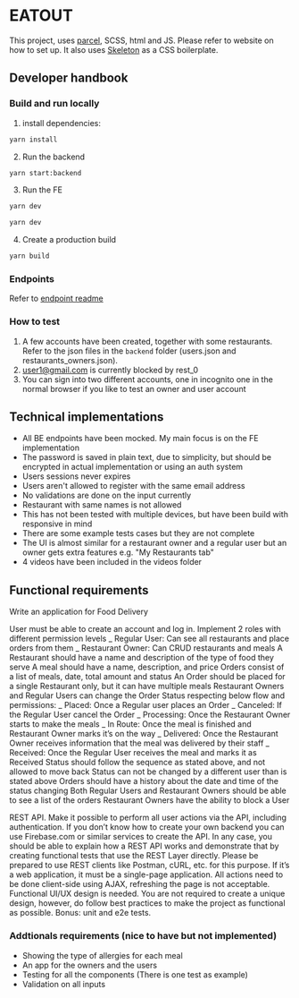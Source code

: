 # EATOUT

This project, uses [parcel](https://parceljs.org/getting_started.html), SCSS, html and JS. Please refer to website on how to set up. It also uses [Skeleton](http://getskeleton.com/) as a CSS boilerplate.

## Developer handbook

### Build and run locally

1. install dependencies:

```sh
yarn install
```

2. Run the backend

```sh
yarn start:backend
```

3. Run the FE

```sh
yarn dev
```

```sh
yarn dev
```

4. Create a production build

```sh
yarn build
```

### Endpoints

Refer to [endpoint readme](./Endpoint.md)

### How to test

1. A few accounts have been created, together with some restaurants. Refer to the json files in the `backend` folder (users.json and restaurants_owners.json).
2. user1@gmail.com is currently blocked by rest_0
3. You can sign into two different accounts, one in incognito one in the normal browser if you like to test an owner and user account

## Technical implementations

- All BE endpoints have been mocked. My main focus is on the FE implementation
- The password is saved in plain text, due to simplicity, but should be encrypted in actual implementation or using an auth system
- Users sessions never expires
- Users aren't allowed to register with the same email address
- No validations are done on the input currently
- Restaurant with same names is not allowed
- This has not been tested with multiple devices, but have been build with responsive in mind
- There are some example tests cases but they are not complete
- The UI is almost similar for a restaurant owner and a regular user but an owner gets extra features e.g. "My Restaurants tab"
- 4 videos have been included in the videos folder

## Functional requirements

Write an application for Food Delivery

User must be able to create an account and log in.
Implement 2 roles with different permission levels
_ Regular User: Can see all restaurants and place orders from them
_ Restaurant Owner: Can CRUD restaurants and meals
A Restaurant should have a name and description of the type of food they serve
A meal should have a name, description, and price
Orders consist of a list of meals, date, total amount and status
An Order should be placed for a single Restaurant only, but it can have multiple meals
Restaurant Owners and Regular Users can change the Order Status respecting below flow and permissions:
_ Placed: Once a Regular user places an Order
_ Canceled: If the Regular User cancel the Order
_ Processing: Once the Restaurant Owner starts to make the meals
_ In Route: Once the meal is finished and Restaurant Owner marks it’s on the way
_ Delivered: Once the Restaurant Owner receives information that the meal was delivered by their staff
_ Received: Once the Regular User receives the meal and marks it as Received
Status should follow the sequence as stated above, and not allowed to move back
Status can not be changed by a different user than is stated above
Orders should have a history about the date and time of the status changing
Both Regular Users and Restaurant Owners should be able to see a list of the orders
Restaurant Owners have the ability to block a User

REST API. Make it possible to perform all user actions via the API, including authentication. If you don’t know how to create your own backend you can use Firebase.com or similar services to create the API.
In any case, you should be able to explain how a REST API works and demonstrate that by creating functional tests that use the REST Layer directly. Please be prepared to use REST clients like Postman, cURL, etc. for this purpose.
If it’s a web application, it must be a single-page application. All actions need to be done client-side using AJAX, refreshing the page is not acceptable.
Functional UI/UX design is needed. You are not required to create a unique design, however, do follow best practices to make the project as functional as possible.
Bonus: unit and e2e tests.

### Addtionals requirements (nice to have but not implemented)

- Showing the type of allergies for each meal
- An app for the owners and the users
- Testing for all the components (There is one test as example)
- Validation on all inputs
